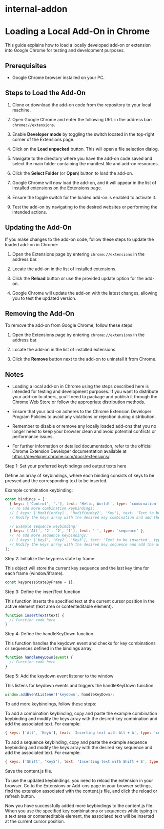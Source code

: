 # internal-addon
# Loading a Local Add-On in Chrome

This guide explains how to load a locally developed add-on or extension into Google Chrome for testing and development purposes.

## Prerequisites

- Google Chrome browser installed on your PC.

## Steps to Load the Add-On

1. Clone or download the add-on code from the repository to your local machine.

2. Open Google Chrome and enter the following URL in the address bar: `chrome://extensions`.

3. Enable **Developer mode** by toggling the switch located in the top-right corner of the Extensions page.

4. Click on the **Load unpacked** button. This will open a file selection dialog.

5. Navigate to the directory where you have the add-on code saved and select the main folder containing the manifest file and add-on resources.

6. Click the **Select Folder** (or **Open**) button to load the add-on.

7. Google Chrome will now load the add-on, and it will appear in the list of installed extensions on the Extensions page.

8. Ensure the toggle switch for the loaded add-on is enabled to activate it.

9. Test the add-on by navigating to the desired websites or performing the intended actions.

## Updating the Add-On

If you make changes to the add-on code, follow these steps to update the loaded add-on in Chrome:

1. Open the Extensions page by entering `chrome://extensions` in the address bar.

2. Locate the add-on in the list of installed extensions.

3. Click the **Reload** button or use the provided update option for the add-on.

4. Google Chrome will update the add-on with the latest changes, allowing you to test the updated version.

## Removing the Add-On

To remove the add-on from Google Chrome, follow these steps:

1. Open the Extensions page by entering `chrome://extensions` in the address bar.

2. Locate the add-on in the list of installed extensions.

3. Click the **Remove** button next to the add-on to uninstall it from Chrome.

## Notes

- Loading a local add-on in Chrome using the steps described here is intended for testing and development purposes. If you want to distribute your add-on to others, you'll need to package and publish it through the Chrome Web Store or follow the appropriate distribution methods.

- Ensure that your add-on adheres to the Chrome Extension Developer Program Policies to avoid any violations or rejection during distribution.

- Remember to disable or remove any locally loaded add-ons that you no longer need to keep your browser clean and avoid potential conflicts or performance issues.

- For further information or detailed documentation, refer to the official Chrome Extension Developer documentation available at https://developer.chrome.com/docs/extensions/.



Step 1: Set your preferred keybindings and output texts here

Define an array of keybindings, where each binding consists of keys to be pressed and the corresponding text to be inserted.

Example combination keybinding:

```javascript
const bindings = [
  { keys: ['Control', '.'], text: 'Hello, World!', type: 'combination' },
  // To add more combination keybindings:
  // { keys: ['ModifierKey1', 'ModifierKey2', 'Key'], text: 'Text to be inserted', type: 'combination' },
  // Modify the keys array with the desired key combination and add the associated text

  // Example sequence keybinding:
  { keys: ['Alt', '2', '2', '1'], text: '-', type: 'sequence' },
  // To add more sequence keybindings:
  // { keys: ['Key1', 'Key2', 'Key3'], text: 'Text to be inserted', type: 'sequence' },
  // Modify the keys array with the desired key sequence and add the associated text
];
```
Step 2: Initialize the keypress state by frame

This object will store the current key sequence and the last key time for each frame (window/iframe).

```javascript
const keypressStateByFrame = {};
```

Step 3: Define the insertText function

This function inserts the specified text at the current cursor position in the active element (text area or contenteditable element).

```javascript
function insertText(text) {
  // Function code here
}
```

Step 4: Define the handleKeyDown function

This function handles the keydown event and checks for key combinations or sequences defined in the bindings array.

```javascript
function handleKeyDown(event) {
  // Function code here
}
```

Step 5: Add the keydown event listener to the window

This listens for keydown events and triggers the handleKeyDown function.

```javascript
window.addEventListener('keydown', handleKeyDown);
```
To add more keybindings, follow these steps:

To add a combination keybinding, copy and paste the example combination keybinding and modify the keys array with the desired key combination and add the associated text. For example:
```javascript
{ keys: ['Alt', 'KeyA'], text: 'Inserting text with Alt + A', type: 'combination' },
```
To add a sequence keybinding, copy and paste the example sequence keybinding and modify the keys array with the desired key sequence and add the associated text. For example:
```javascript
{ keys: ['Shift', 'KeyS'], text: 'Inserting text with Shift + S', type: 'sequence' },
```
Save the content.js file.

To use the updated keybindings, you need to reload the extension in your browser. Go to the Extensions or Add-ons page in your browser settings, find the extension associated with the content.js file, and click the reload or refresh button.

Now you have successfully added more keybindings to the content.js file. When you use the specified key combinations or sequences while typing in a text area or contenteditable element, the associated text will be inserted at the current cursor position.

